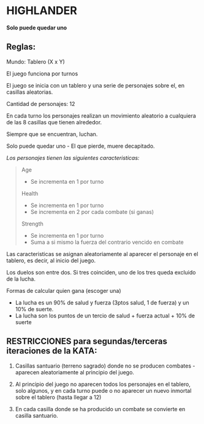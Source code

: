 # HIGHLANDER

**Solo puede quedar uno**

## Reglas: 

Mundo: Tablero (X x Y)

El juego funciona por turnos

El juego se inicia con un tablero y una serie de personajes sobre el, en casillas aleatorias.

Cantidad de personajes: 12

En cada turno los personajes realizan un movimiento aleatorio a cualquiera de las 8 casillas que tienen alrededor.

Siempre que se encuentran, luchan.

Solo puede quedar uno - El que pierde, muere decapitado.

*Los personajes tienen las siguientes caracteristicas:*

> Age
> - Se incrementa en 1 por turno
> 
> Health
> - Se incrementa en 1 por turno
> - Se incrementa en 2 por cada combate (si ganas)
> 
> Strength
> - Se incrementa en 1 por turno
> - Suma a si mismo la fuerza del contrario vencido en combate
 
Las caracteristicas se asignan aleatoriamente al aparecer el personaje en el tablero, es decir, al inicio del juego.
 
Los duelos son entre dos. Si tres coinciden, uno de los tres queda excluido de la lucha.

Formas de calcular quien gana (escoger una)
- La lucha es un 90% de salud y fuerza (3ptos salud, 1 de fuerza) y un 10% de suerte.
- La lucha son los puntos de un tercio de salud + fuerza actual + 10% de suerte

## RESTRICCIONES para segundas/terceras iteraciones de la KATA:

1. Casillas santuario (terreno sagrado) donde no se producen combates - aparecen aleatoriamente al principio del juego.

2. Al principio del juego no aparecen todos los personajes en el tablero, solo algunos, y en cada turno puede o no aparecer un nuevo inmortal sobre el tablero (hasta llegar a 12)

3. En cada casilla donde se ha producido un combate se convierte en casilla santuario.

 
